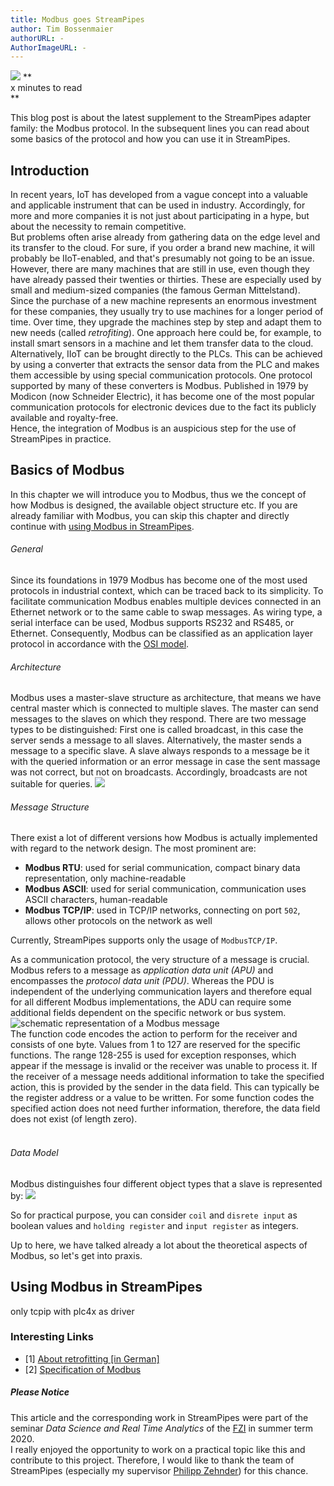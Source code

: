 ```yaml
---
title: Modbus goes StreamPipes
author: Tim Bossenmaier
authorURL: -
AuthorImageURL: -
---
```

<img class="blog-image" style="..." src="/docs/blog/assets/2020-07-xx/modbus_streampipes.png">
**<div sytle="..."> x minutes to read</div>**
<br>


This blog post is about the latest supplement to the StreamPipes adapter family: the Modbus protocol.
In the subsequent lines you can read about some basics of the protocol and how you can use it in StreamPipes.

## Introduction
In recent years, IoT has developed from a vague concept into a valuable and applicable instrument that can be used in industry. 
Accordingly, for more and more companies it is not just about participating in a hype, but about the necessity to remain competitive.
<br>
But problems often arise already from gathering data on the edge level and its transfer to the cloud.
For sure, if you order a brand new machine, it will probably be IIoT-enabled, and that's presumably not going to be an issue.
However, there are many machines that are still in use, even though they have already passed their twenties or thirties.
These are especially used by small and medium-sized companies (the famous German Mittelstand).
Since the purchase of a new machine represents an enormous investment for these companies,
they usually try to use machines for a longer period of time.
Over time, they upgrade the machines step by step and adapt them to new needs (called *retrofiting*).
One approach here could be, for example, to install smart sensors in a machine and let them transfer data to the cloud.
<br>
Alternatively, IIoT can be brought directly to the PLCs. This can be achieved by using a converter
that extracts the sensor data from the PLC and makes them accessible by using special communication protocols.
One protocol supported by many of these converters is Modbus. Published in 1979 by Modicon (now Schneider Electric),
it has become one of the most popular communication protocols for electronic devices due to the fact its publicly available and royalty-free.
<br>
Hence, the integration of Modbus is an auspicious step for the use of StreamPipes in practice. 


## Basics of Modbus
In this chapter we will introduce you to Modbus, thus we the concept of how Modbus is designed,
the available object structure etc. If you are already familiar with Modbus, you can skip this chapter and 
directly continue with [using Modbus in StreamPipes](#using-modbus-in-streampipes).
<br>
###### General
Since its foundations in 1979 Modbus has become one of the most used protocols in industrial context,
which can be traced back to its simplicity.
To facilitate communication Modbus enables multiple devices connected in an Ethernet network or to the same cable
to swap messages. As wiring type, a serial interface can be used, Modbus supports RS232 and RS485, or Ethernet.
Consequently, Modbus can be classified as an application layer protocol in accordance with the [OSI model](https://en.wikipedia.org/wiki/OSI_model).
<br>
###### Architecture
Modbus uses a master-slave structure as architecture, that means we have central master which is connected to multiple slaves.
The master can send messages to the slaves on which they respond. There are two message types to be distinguished: 
First one is called broadcast, in this case the server sends a message to all slaves. Alternatively, the master sends a message to a specific slave.
A slave always responds to a message be it with the queried information or an error message in case the sent massage was not correct,
but not on broadcasts. Accordingly, broadcasts are not suitable for queries.
![](/docs/blog/assets/2020-07-xx/communication_types.gif)
<br>
###### Message Structure
There exist a lot of different versions how Modbus is actually implemented with regard to the network design.
The most prominent are:
 - **Modbus RTU**: used for serial communication, compact binary data representation, only machine-readable
 - **Modbus ASCII**: used for serial communication, communication uses ASCII characters, human-readable
 - **Modbus TCP/IP**: used in TCP/IP networks, connecting on port `502`, allows other protocols on the network as well
 
Currently, StreamPipes supports only the usage of `ModbusTCP/IP`.
<br>

As a communication protocol, the very structure of a message is crucial.
Modbus refers to a message as *application data unit (APU)* and encompasses the *protocol data unit (PDU)*.
Whereas the PDU is independent of the underlying communication layers and therefore equal for all different Modbus implementations, 
the ADU can require some additional fields dependent on the specific network or bus system.
<br>
![schematic representation of a Modbus message](/docs/blog/assets/2020-07-xx/message_structure.png)
<br>
The function code encodes the action to perform for the receiver and consists of one byte. 
Values from 1 to 127 are reserved for the specific functions. The range 128-255 is used for exception responses, 
which appear if the message is invalid or the receiver was unable to process it.
If the receiver of a message needs additional information to take the specified action,
this is provided by the sender in the data field. This can typically be the register address or a value to be written.
For some function codes the specified action does not need further information, therefore, the data field does not exist
(of length zero). <br>
<br>
###### Data Model
Modbus distinguishes four different object types that a slave is represented by:
![](/docs/blog/assets/2020-07-xx/object_types.png)

So for practical purpose, you can consider `coil` and `disrete input` as boolean values and 
`holding register` and `input register` as integers.
<br>

Up to here, we have talked already a lot about the theoretical aspects of Modbus, so let's
get into praxis.

## Using Modbus in StreamPipes

only tcpip
with plc4x as driver

### Interesting Links
- [1] [About retrofitting [in German]](https://www.industry-of-things.de/keine-maschine-ist-zu-alt-fuers-retrofitting-a-776709/)
- [2] [Specification of Modbus](http://www.modbus.org/docs/Modbus_Application_Protocol_V1_1b3.pdf)

##### Please Notice
This article and the corresponding work in StreamPipes were part of the seminar
*Data Science and Real Time Analytics* of the [FZI](https://www.fzi.de/en/home/) in summer term 2020. <br>
I really enjoyed the opportunity to work on a practical topic like this and contribute to this project.
Therefore, I would like to thank the team of StreamPipes (especially my supervisor [Philipp Zehnder](https://www.fzi.de/wir-ueber-uns/organisation/mitarbeiter/address/philipp-zehnder/)) for this chance. 